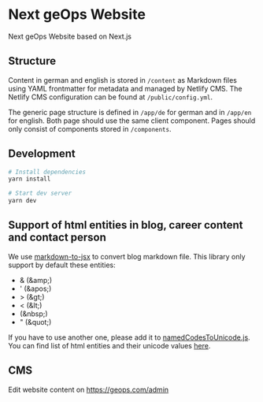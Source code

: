 # Next geOps Website

Next geOps Website based on Next.js

## Structure

Content in german and english is stored in `/content` as Markdown files using YAML frontmatter for metadata and managed by Netlify CMS. The Netlify CMS configuration can be found at `/public/config.yml`.

The generic page structure is defined in `/app/de` for german and in `/app/en` for english. Both page should use the same client component. Pages should only consist of components stored in `/components`.

## Development

```bash
# Install dependencies
yarn install

# Start dev server
yarn dev
```

## Support of html entities in blog, career content and contact person

We use [markdown-to-jsx](https://github.com/probablyup/markdown-to-jsx) to convert blog markdown file.
This library only support by default these entities:

- & (\&amp;)
- ' (\&apos;)
- \> (\&gt;)
- < (\&lt;)
- (\&nbsp;)
- " (\&quot;)

If you have to use another one, please add it to [namedCodesToUnicode.js](https://github.com/geops/website/blob/main/lib/namedCodesToUnicode.js).
You can find list of html entities and their unicode values [here](https://dev.w3.org/html5/html-author/charref).

## CMS

Edit website content on https://geops.com/admin
